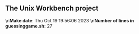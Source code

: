 ## The Unix Workbench project
\n**Make date**: Thu Oct 19 19:56:06     2023
\n**Number of lines in guessinggame.sh:** 27

